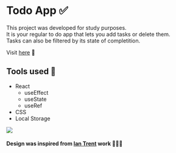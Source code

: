 # Todo App ✅ 
This project was developed for study purposes.  
It is your regular to do app that lets you add tasks or delete them.  
Tasks can also be filtered by its state of completition.  
  
Visit [here](https://nunojllemos-todo.netlify.app/) 🔗

## Tools used 🧰

- React
  - useEffect
  - useState
  - useRef
- CSS
- Local Storage

<img src="https://i.imgur.com/qK2aqkV.png" />

#### Design was inspired from [Ian Trent](https://dribbble.com/shots/6570568-Todo-List-App) work 👨🏼‍🎨
